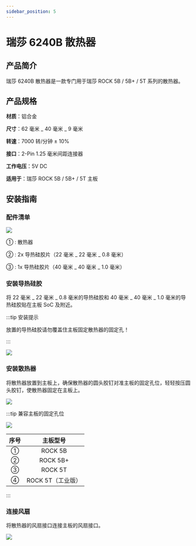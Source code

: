 ```yaml
---
sidebar_position: 5
---
```


# 瑞莎 6240B 散热器

## 产品简介

瑞莎 6240B 散热器是一款专门用于瑞莎 ROCK 5B / 5B+ / 5T 系列的散热器。

## 产品规格

**材质**：铝合金

**尺寸**：62 毫米 _ 40 毫米 _ 9 毫米

**转速**：7000 转/分钟 ± 10%

**接口**：2-Pin 1.25 毫米间距连接器

**工作电压**：5V DC

**适用于**：瑞莎 ROCK 5B / 5B+ / 5T 主板

## 安装指南

### 配件清单

<div style={{textAlign: 'center'}}>
    <img src="/img/accessories/heatsink-6240b/heatsink-6240b-package-list.webp" style={{width: '100%', maxWidth: '1200px'}} />
</div>

① : 散热器

② : 2x 导热硅胶片（22 毫米 _ 22 毫米 _ 0.8 毫米）

③ : 1x 导热硅胶片（40 毫米 _ 40 毫米 _ 1.0 毫米）

### 安装导热硅胶

将 22 毫米 _ 22 毫米 _ 0.8 毫米的导热硅胶和 40 毫米 _ 40 毫米 _ 1.0 毫米的导热硅胶贴在主板 SoC 及附近。

:::tip 安装提示

放置的导热硅胶请勿覆盖住主板固定散热器的固定孔！

:::

<div style={{textAlign: 'center'}}>
    <img src="/img/accessories/heatsink-6240b/heatsink-6240b-step-01.webp" style={{width: '100%', maxWidth: '1200px'}} />
</div>

### 安装散热器

将散热器放置到主板上，确保散热器的圆头胶钉对准主板的固定孔位，轻轻按压圆头胶钉，使散热器固定在主板上。

<div style={{textAlign: 'center'}}>
    <img src="/img/accessories/heatsink-6240b/heatsink-6240b-step-02.webp" style={{width: '100%', maxWidth: '1200px'}} />
</div>

:::tip 兼容主板的固定孔位

<div style={{textAlign: 'center'}}>
    <img src="/img/accessories/heatsink-6240b/heatsink-6240b-step-02-tip.webp" style={{width: '100%', maxWidth: '1200px'}} />
</div>

| 序号 |     主板型号      |
| :--: | :---------------: |
|  ①   |      ROCK 5B      |
|  ②   |     ROCK 5B+      |
|  ③   |      ROCK 5T      |
|  ④   | ROCK 5T（工业版） |

:::

### 连接风扇

将散热器的风扇接口连接主板的风扇接口。

<div style={{textAlign: 'center'}}>
    <img src="/img/accessories/heatsink-6240b/heatsink-6240b-step-03.webp" style={{width: '100%', maxWidth: '1200px'}} />
</div>
